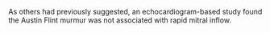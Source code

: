 As others had previously suggested, an echocardiogram-based study found the Austin Flint murmur was not associated with rapid mitral inflow.